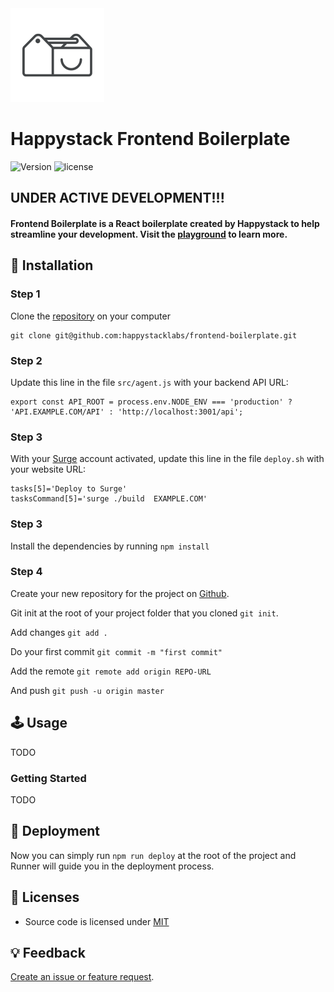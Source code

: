 <img src=".github/happystack.png" alt="Happystack" width="150" height="150" />

# Happystack Frontend Boilerplate

![Version](https://img.shields.io/badge/Version-0.3.0-green.svg?style=flat)
![license](https://img.shields.io/github/license/mashape/apistatus.svg)

## UNDER ACTIVE DEVELOPMENT!!!

#### Frontend Boilerplate is a React boilerplate created by Happystack to help streamline your development. Visit the [playground](http://boilerplate.happystack.io) to learn more.


## 🔧 Installation
### Step 1
Clone the [repository](https://github.com/happystacklabs/frontend-boilerplate) on your computer
```
git clone git@github.com:happystacklabs/frontend-boilerplate.git
```

### Step 2
Update this line in the file `src/agent.js` with your backend API URL:
```
export const API_ROOT = process.env.NODE_ENV === 'production' ? 'API.EXAMPLE.COM/API' : 'http://localhost:3001/api';
```

### Step 3
With your [Surge](http://surge.sh/) account activated, update this line in the
file `deploy.sh` with your website URL:
```
tasks[5]='Deploy to Surge'
tasksCommand[5]='surge ./build  EXAMPLE.COM'
```

### Step 3
Install the dependencies by running `npm install`

### Step 4
Create your new repository for the project on [Github](https://github.com/).

Git init at the root of your project folder that you cloned `git init`.

Add changes `git add .`

Do your first commit `git commit -m "first commit"`

Add the remote `git remote add origin REPO-URL`

And push `git push -u origin master`


## 🕹 Usage
TODO

### Getting Started
TODO

## 🚀 Deployment
Now you can simply run `npm run deploy` at the root of the project and Runner
will guide you in the deployment process.


## 📄 Licenses
* Source code is licensed under [MIT](https://opensource.org/licenses/MIT)


## 💡 Feedback
[Create an issue or feature request](https://github.com/happystacklabs/frontend-boilerplate/issues/new).
